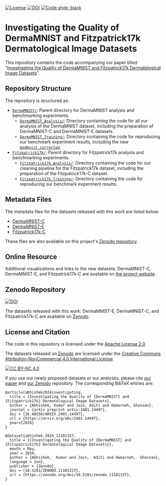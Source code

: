 [![License](https://img.shields.io/badge/License-Apache%202.0-blue.svg)](https://opensource.org/licenses/Apache-2.0)
[![DOI](https://zenodo.org/badge/DOI/10.5281/zenodo.11101337.svg)](https://doi.org/10.5281/zenodo.11101337)
 [![Code style: black](https://img.shields.io/badge/code%20style-black-000000.svg)](https://github.com/psf/black)

# Investigating the Quality of DermaMNIST and Fitzpatrick17k Dermatological Image Datasets

This repository contains the code accompanying our paper titled "[Investigating the Quality of DermaMNIST and Fitzpatrick17k Dermatological Image Datasets](https://arxiv.org/abs/2401.14497)".

## Repository Structure

The repository is structured as:
* [`DermaMNIST/`](DermaMNIST/): Parent directory for DermaMNIST analysis and benchmarking experiments.
    * [`DermaMNIST_Analysis/`](DermaMNIST/DermaMNIST_Analysis/): Directory containing the code for all our analysis of the DermaMNIST dataset, including the preparation of DermaMNIST-C and DermaMNIST-E datasets.
    * [`DermaMNIST_Training/`](DermaMNIST/DermaMNIST_Training/): Directory containing the code for reproducing our benchmark experiment results, including the new [`medmnist_corrected`](DermaMNIST/DermaMNIST_Training/medmnist_corrected/).
* [`Fitzpatrick17k/`](Fitzpatrick17k/): Parent directory for Fitzpatrick17k analysis and benchmarking experiments.
    * [`Fitzpatrick17k_Analysis/`](Fitzpatrick17k/Fitzpatrick17k_Analysis/): Directory containing the code for our cleaning pipeline for the Fitzpatrick17k dataset, including the preparation of the Fitzpatrick17k-C dataset.
    * [`Fitzpatrick17k_Training/`](Fitzpatrick17k/Fitzpatrick17k_Training/): Directory containing the code for reproducing our benchmark experiment results.

## Metadata Files

The metadata files for the datasets released with this work are listed below:

- [DermaMNIST-C](DermaMNIST/DermaMNIST_Analysis/CSV_files/combined_metadata_corrected-HAM10000_corrected.csv)
- [DermaMNIST-E](DermaMNIST/DermaMNIST_Analysis/CSV_files/combined_extended.csv)
- [Fitzpatrick17k-C](Fitzpatrick17k/Fitzpatrick17k_Analysis/DatasetSplits/SimThresh_T_A2_T_0.99_0.70_FC_T_KeepOne_Out_T_OutThresh_None_0FST_F.csv)

These files are also available on this project's [Zenodo repository](https://doi.org/10.5281/zenodo.11101337).

## Online Resource

Additional visualizations and links to the new datasets: DermaMNIST-C, DermaMNIST-E, and Fitzpatrick17k-C are available on [the project website](https://derm.cs.sfu.ca/critique/).

## Zenodo Repository

[![DOI](https://zenodo.org/badge/DOI/10.5281/zenodo.11101337.svg)](https://doi.org/10.5281/zenodo.11101337)

The datasets released with this work: DermaMNIST-E, DermaMNIST-C, and Fitzpatrick17k-C are available on [Zenodo](https://doi.org/10.5281/zenodo.11101337).

## License and Citation

The code in this repository is licensed under the [Apache License 2.0](LICENSE).

The datasets released on [Zenodo](https://doi.org/10.5281/zenodo.11101337) are licensed under the [Creative Commons Attribution-NonCommercial 4.0 International License][cc-by-nc].

[![CC BY-NC 4.0][cc-by-nc-image]][cc-by-nc]

[cc-by-nc]: https://creativecommons.org/licenses/by-nc/4.0/
[cc-by-nc-image]: https://licensebuttons.net/l/by-nc/4.0/88x31.png
[cc-by-nc-shield]: https://img.shields.io/badge/License-CC%20BY--NC%204.0-lightgrey.svg


If you use our newly proposed datasets or our analyses, please cite [our paper](https://arxiv.org/abs/2401.14497) and [our Zenodo](https://doi.org/10.5281/zenodo.11101337) repository. The corresponding BibTeX entries are:

```
@article{abhishek2024investigating,
  title = {Investigating the Quality of {DermaMNIST} and {Fitzpatrick17k} Dermatological Image Datasets},
  author = {Abhishek, Kumar and Jain, Aditi and Hamarneh, Ghassan},
  journal = {arXiv preprint arXiv:2401.14497},
  doi = {10.48550/ARXIV.2401.14497},
  url = {https://arxiv.org/abs/2401.14497},
  year={2024}
}

@dataset{abhishek_2024_11101337,
  title = {{Investigating the Quality of {DermaMNIST} and {Fitzpatrick17k} Dermatological Image Datasets}},
  month = May,
  year = 2024,
  author = {Abhishek,  Kumar and Jain,  Aditi and Hamarneh,  Ghassan},
  language = {en},
  publisher = {Zenodo},
  doi = {10.5281/ZENODO.11101337},
  url = {https://zenodo.org/doi/10.5281/zenodo.11101337},
}
```
